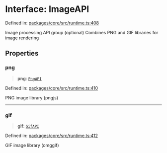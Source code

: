 # Interface: ImageAPI

Defined in: [packages/core/src/runtime.ts:408](https://github.com/vdeantoni/unblessed/blob/alpha/packages/core/src/runtime.ts#L408)

Image processing API group (optional)
Combines PNG and GIF libraries for image rendering

## Properties

### png

> **png**: [`PngAPI`](runtime.Interface.PngAPI.md)

Defined in: [packages/core/src/runtime.ts:410](https://github.com/vdeantoni/unblessed/blob/alpha/packages/core/src/runtime.ts#L410)

PNG image library (pngjs)

---

### gif

> **gif**: [`GifAPI`](runtime.Interface.GifAPI.md)

Defined in: [packages/core/src/runtime.ts:412](https://github.com/vdeantoni/unblessed/blob/alpha/packages/core/src/runtime.ts#L412)

GIF image library (omggif)
